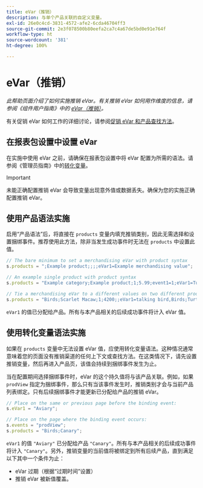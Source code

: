 ```yaml
---
title: eVar（推销）
description: 与单个产品关联的自定义变量。
exl-id: 26e0c4cd-3831-4572-afe2-6cda46704ff3
source-git-commit: 2e3f078500b80eefa2ca7c4a67de5bd0e91e764f
workflow-type: ht
source-wordcount: '381'
ht-degree: 100%

---
```


# eVar（推销）

*此帮助页面介绍了如何实施推销 eVar。有关推销 eVar 如何用作维度的信息，请参阅《组件用户指南》中的 [eVar（推销）](/help/components/dimensions/evar-merchandising.md)。*

有关促销 eVar 如何工作的详细讨论，请参阅[促销 eVar 和产品查找方法](https://experienceleague.adobe.com/docs/analytics/admin/admin-tools/conversion-variables/merchandising-evars.html?lang=zh-Hans)。

## 在报表包设置中设置 eVar

在实施中使用 eVar 之前，请确保在报表包设置中将 eVar 配置为所需的语法。请参阅《管理员指南》中的[转化变量](/help/admin/admin/conversion-var-admin/conversion-var-admin.md)。

>[!IMPORTANT]
>
>未能正确配置推销 eVar 会导致变量出现意外值或数据丢失。确保为您的实施正确配置推销 eVar。

## 使用产品语法实施

启用“产品语法”后，将直接在 `products` 变量内填充推销类别，因此无需选择和设置捆绑事件。推荐使用此方法，除非当发生成功事件时无法在 `products` 中设置此值。

```js
// The bare minimum to set a merchandising eVar with product syntax
s.products = ";Example product;;;;eVar1=Example merchandising value";

// An example single product with product syntax
s.products = "Example category;Example product;1;5.99;event1=1;eVar1=Turtles";

// Tie a merchandising eVar to a different values on two different products
s.products = "Birds;Scarlet Macaw;1;4200;;eVar1=talking bird,Birds;Turtle dove;2;550;;eVar1=love birds";
```

`eVar1` 的值已分配给产品。所有与本产品相关的后续成功事件将计入 eVar 值。

## 使用转化变量语法实施

如果在 `products` 变量中无法设置 eVar 值，应使用转化变量语法。这种情况通常意味着您的页面没有推销渠道的任何上下文或查找方法。在这类情况下，请先设置推销变量，然后再进入产品页，该值会持续到捆绑事件发生为止。

当在配置期间选择捆绑事件时，eVar 的这个持久值将与该产品关联。例如，如果 `prodView` 指定为捆绑事件，那么只有当该事件发生时，推销类别才会与当前产品列表绑定。只有后续捆绑事件才能更新已分配给产品的推销 eVar。

```js
// Place on the same or previous page before the binding event:
s.eVar1 = "Aviary";

// Place on the page where the binding event occurs:
s.events = "prodView";
s.products = "Birds;Canary";
```

`eVar1` 的值 `"Aviary"` 已分配给产品 `"Canary"`。所有与本产品相关的后续成功事件将计入 `"Canary"`。另外，推销变量的当前值将被绑定到所有后续产品，直到满足以下其中一个条件为止：

* eVar 过期（根据“过期时间”设置）
* 推销 eVar 被新值覆盖。
